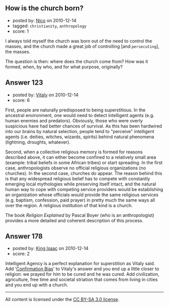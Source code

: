 ## How is the church born?

- posted by: [Nico](https://stackexchange.com/users/-1/59-nico) on 2010-12-14
- tagged: `christianity`, `anthropology`
- score: 1

I always told myself the church was born out of the need to control the masses, and the church made a great job of controlling [and `persecuting`], the masses. 

The question is then: where does the church come from? How was it formed, when, by who, and for what purpose, originally?


## Answer 123

- posted by: [Vitaly](https://stackexchange.com/users/-1/106-vitaly) on 2010-12-14
- score: 6

First, people are naturally predisposed to being superstitious. In the ancestral environment, one would need to detect intelligent agents (e.g. human enemies and predators). Obviously, those who were overly suspicious have had better chances of survival. As this has been hardwired into our brains by natural selection, people tend to "perceive" intelligent agents (i.e. deities, witches, wizards, spirits) behind natural phenomena (lightning, droughts, whatever).

Second, when a collective religious memory is formed for reasons described above, it can either become confined to a relatively small area (example: tribal beliefs in some African tribes) or start spreading. In the first case, anthropologists observe no official religious organizations (no churches). In the second case, churches do appear. The reason behind this is that any widespread religious belief has to compete with constantly emerging local mythologies while preserving itself intact, and the natural human way to cope with competing service providers would be establishing an organization whose officials would provide the same religious services (e.g. baptism, confession, paid prayer) in pretty much the same ways all over the region. A religious institution of that kind is a church.

The book *Religion Explained* by Pascal Boyer (who is an anthropologist) provides a more detailed and coherent description of this process.


## Answer 178

- posted by: [King Isaac](https://stackexchange.com/users/-1/31-king-isaac) on 2010-12-14
- score: 2

<p>Intelligent Agency is a perfect explanation for superstition as Vitaly said. Add '<a href="http://en.wikipedia.org/wiki/Confirmation_bias" rel="nofollow">Confirmation Bias</a>' to Vitaly's answer and you end up a little closer to religion: we prayed for him to be cured and he was cured. Add civilization, agriculture, free time and societal striation that comes from living in cities and you end up with a church.</p>




---

All content is licensed under the [CC BY-SA 3.0 license](https://creativecommons.org/licenses/by-sa/3.0/).
